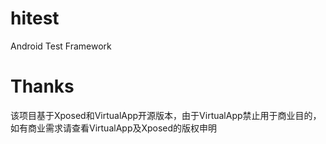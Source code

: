 # hitest
Android Test Framework
# Thanks
该项目基于Xposed和VirtualApp开源版本，由于VirtualApp禁止用于商业目的，如有商业需求请查看VirtualApp及Xposed的版权申明
